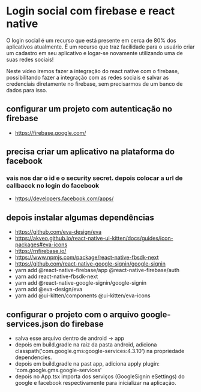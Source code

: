 
# Login social com firebase e react native 

O login social é um recurso que está presente em cerca de 80% dos aplicativos atualmente. É um recurso que traz facilidade para o usuário criar um cadastro em seu aplicativo e logar-se novamente utilizando uma de suas redes sociais!

Neste vídeo iremos fazer a integração do react native com o firebase, possibilitando fazer a integração com as redes sociais e salvar as credenciais diretamente no firebase, sem precisarmos de um banco de dados para isso.

## configurar um projeto com autenticação no firebase
- https://firebase.google.com/
## precisa criar um aplicativo na plataforma do facebook
### vais nos dar o id e o security secret. depois colocar a url de callbacck no login do facebook
- https://developers.facebook.com/apps/
## depois instalar algumas dependências
- https://github.com/eva-design/eva
- https://akveo.github.io/react-native-ui-kitten/docs/guides/icon-packages#eva-icons
- https://rnfirebase.io/
- https://www.npmjs.com/package/react-native-fbsdk-next
- https://github.com/react-native-google-signin/google-signin
- yarn add @react-native-firebase/app @react-native-firebase/auth
- yarn add react-native-fbsdk-next
- yarn add @react-native-google-signin/google-signin
- yarn add @eva-design/eva
- yarn add @ui-kitten/components @ui-kitten/eva-icons
## configurar o projeto com o arquivo  google-services.json do firebase
- salva esse arquivo dentro de android -> app
- depois em build.gradle na raiz da pasta android, adiciona classpath('com.google.gms:google-services:4.3.10') na propriedade dependencies.
- depois em build.gradle na past app, adiciona apply plugin: 'com.google.gms.google-services'
- depois no App.tsx importa dos serviços (GoogleSignin eSettings) do google e facebook respectivamente para inicializar na aplicação.
